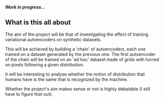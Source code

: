 ***Work in progress...***

## What is this all about

The aim of the project will be that of investigating the effect of training
variational autoencoders on synthetic datasets.

This will be achieved by building a 'chain' of autoencoders, each one trained
on a dataset generated by the previous one.
The first autoencoder of the chain will be trained on an 'ad hoc' dataset made
of grids with turned on pixels following a given distribution.

It will be interesting to analyse whether the notion of distribution that
humans have is the same that is recognized by the machine.

Whether the project's aim makes sense or not is highly debatable (I still have
to figure that out).
